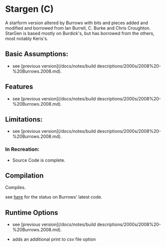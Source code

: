 # Stargen (C)

A starform version altered by Burrows with bits and pieces added and modified and borrowed from Ian Burrell, C. Burke 
and Chris Croughton. StarGen is based mostly on Burdick's, but has borrowed from the others, most notably Keris's.

## Basic Assumptions:

- see [previous version](/docs/notes/build descriptions/2000s/2008%20-%20Burrows.2008.md).

## Features
- see [previous version](/docs/notes/build descriptions/2000s/2008%20-%20Burrows.2008.md).

## Limitations:

- see [previous version](/docs/notes/build descriptions/2000s/2008%20-%20Burrows.2008.md).

### In Recreation:
- Source Code is complete.

## Compilation
Compiles.

see [here](/docs/notes/branches%20&%20forks%20&%20stubs/pre-github/burrows.md) for the status on Burrows' latest code.

## Runtime Options
- see [previous version](/docs/notes/build descriptions/2000s/2008%20-%20Burrows.2008.md).

- adds an additional print to csv file option